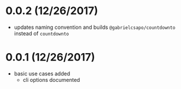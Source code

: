 # 0.0.2 (12/26/2017)

- updates naming convention and builds `@gabrielcsapo/countdownto` instead of `countdownto`

# 0.0.1 (12/26/2017)

- basic use cases added
  - cli options documented
